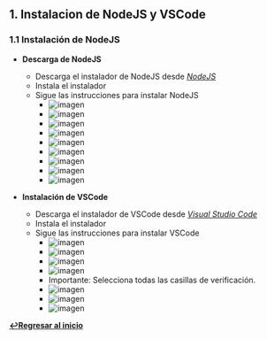 ## 1. Instalacion de NodeJS y VSCode

### 1.1 Instalación de NodeJS

- **Descarga de NodeJS**  
  - Descarga el instalador de NodeJS desde [*NodeJS*](https://nodejs.org/en)
  - Instala el instalador
  - Sigue las instrucciones para instalar NodeJS
    - ![imagen](./img/nd1.png)
    - ![imagen](./img/nd2.png)
    - ![imagen](./img/nd3.png)
    - ![imagen](./img/nd4.png)
    - ![imagen](./img/nd5.png)
    - ![imagen](./img/nd6.png)
    - ![imagen](./img/nd7.png)
    - ![imagen](./img/nd8.png)
    - ![imagen](./img/nd9.png)

- **Instalación de VSCode**  
  - Descarga el instalador de VSCode desde [*Visual Studio Code*](https://code.visualstudio.com/download)
  - Instala el instalador
  - Sigue las instrucciones para instalar VSCode
    - ![imagen](./img/vs1.png)
    - ![imagen](./img/vs2.png)
    - ![imagen](./img/vs3.png)
    - ![imagen](./img/vs4.png)
    - Importante: Selecciona todas las casillas de verificación.
    - ![imagen](./img/vs5.png)
    - ![imagen](./img/vs6.png)
    - ![imagen](./img/vs7.png)

**[↩️Regresar al inicio](../README.md)**